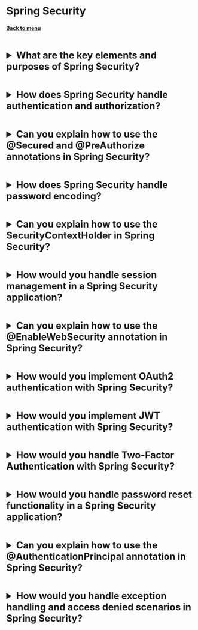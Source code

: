 <h1>Spring Security</h1> 
<h4> 

[Back to menu](../Menu.md)

</h4>

[//]: # (What are the key elements and purposes of Spring Security?)
<br>
<details>
    <summary style="font-size: 25px;">
        <b>
            What are the key elements and purposes of Spring Security?
        </b>
    </summary>
<br>

Spring Security is a powerful framework that provides
comprehensive security services for Java EE-based applications.
It's highly customizable and has an authentication
and access-control framework to secure Spring-based applications.

Key elements and purposes of Spring Security include:

1. Authentication: Spring Security provides mechanisms
   to validate the identity of a user in your application.
   It supports various types of authentication mechanisms
   like HTTP Basic Authentication, form-based authentication, OAuth, etc.

2. Authorization: After authentication,
   Spring Security handles access to resources
   based on permissions (known as "authorities" or "roles")
   associated with the authenticated user.

3. Protection against Attacks:
   Spring Security provides out-of-the-box mechanisms
   to protect against common vulnerabilities, such as
   CSRF (Cross-Site Request Forgery), session fixation, etc.

4. Servlet API Integration: Spring Security is fully integrated
   with the standard Java Servlet API.
   It provides adapters for many popular Java frameworks, such as Spring MVC.

5. Security Context Propagation: Spring Security propagates security
   and identity information between software components regardless of
   whether the invocation is due to the remote invocation of a web service,
   a scheduled task, or a message being delivered asynchronously.

```java

@Configuration
@EnableWebSecurity
public class SecurityConfig extends WebSecurityConfigurerAdapter {

    @Override
    public void configure(HttpSecurity http) {
        http
            .authorizeRequests()
            .anyRequest().authenticated()
            .and()
            .formLogin()
            .loginPage("/login").permitAll();
    }

    @Autowired
    public void configureGlobal(AuthenticationManagerBuilder auth) {
        auth
            .inMemoryAuthentication()
            .withUser("user").password(passwordEncoder().encode("password")).roles("USER");
    }

    @Bean
    public PasswordEncoder passwordEncoder() {
        return new BCryptPasswordEncoder();
    }
}
```

</details>

[//]: # (How does Spring Security handle authentication and authorization?)
<br>
<details>
    <summary style="font-size: 25px;">
        <b>
            How does Spring Security handle authentication and authorization?
        </b>
    </summary>
<br>

Spring Security has two main areas of focus: authentication and authorization.

1. Authentication: Authentication is the process of validating
   the identity of a user.
   This is typically done by requiring the user to provide credentials
   (like a username and password) that can be verified.

   Spring Security provides an `AuthenticationManager` interface
   to encapsulate the authentication logic.
   The primary strategy provided is a `ProviderManager`,
   which delegates to a chain of `AuthenticationProvider` instances,
   each of which provides support for different types of authentication
   (like LDAP, DAO-based, etc.).
   User details are loaded using `UserDetailsService`,
   and passwords are encoded and matched using `PasswordEncoder`.

   ```java
   @Configuration
   @EnableWebSecurity
   public class WebSecurityConfig extends WebSecurityConfigurerAdapter {

       @Autowired
       public void configureGlobal(AuthenticationManagerBuilder auth) {
           auth
               .inMemoryAuthentication()
               .withUser("user").password(passwordEncoder().encode("password")).roles("USER");
       }

       @Bean
       public PasswordEncoder passwordEncoder() {
           return new BCryptPasswordEncoder();
       }
   }
   ```

2. Authorization: Authorization is the process of
   determining whether an authenticated user has enough privileges or
   permissions to perform a certain operation.

   In Spring Security, you can specify authorization semantics
   using method-level security or URL-based security.
   In URL-based security, you map request patterns
   to certain access control rules.
   Method-level security works similarly, but for your Spring beans.

   Here's an example of configuring URL-based authorization:

   ```java
   @Configuration
   @EnableWebSecurity
   public class WebSecurityConfig extends WebSecurityConfigurerAdapter {
       // ... other configurations

       @Override
       protected void configure(HttpSecurity http) {
           http
               .authorizeRequests()
                   .antMatchers("/admin/**").hasRole("ADMIN") // only admin can access /admin/**
                   .anyRequest().authenticated()    // all other requests require authentication
                   .and()
               .logout().permitAll() // allow all users to access the logout page
                   .and()
               .formLogin()     // enable form-login
                  .permitAll(); // allow all users to access login page
       }
   }
   ```

</details>

[//]: # (Can you explain how to use the 
        @Secured and @PreAuthorize annotations in Spring Security?)
<br>
<details>
    <summary style="font-size: 25px;">
        <b>
            Can you explain how to use the 
            @Secured and @PreAuthorize annotations in Spring Security?
        </b>
    </summary>
<br>

The `@Secured` and `@PreAuthorize` annotations
are used to secure methods at the method level using Spring Security.
These allow you to specify access restrictions on a method,
typically checking the role or authority of the authenticated user.

Here is how to use them:

1. Enable Method Security: To enable the annotations,
   you need to add `@EnableGlobalMethodSecurity` to a configuration class.

   ```java
   @Configuration
   @EnableGlobalMethodSecurity(prePostEnabled = true, securedEnabled = true)
   public class SecurityConfig extends WebSecurityConfigurerAdapter {
      // Other configurations
   }
   ```

2. `@Secured`: This annotation is a simple way to restrict access
   at the method level based on roles.
   The specified roles are hard-coded in the annotation.

   ```java
   @Service
   public class MyService {

      @Secured("ROLE_ADMIN")
      public void performAdminTask() {
         // Admin task
      }
   }
   ```

3. `@PreAuthorize`: This annotation offers more flexibility
   because it supports Spring Expression Language (SpEL),
   so you can write more complex security constraints:

   ```java
   @Service
   public class MyService {

       @PreAuthorize("hasRole('ROLE_ADMIN') or #user.name == authentication.principal.username")
       public void performTask(User user) {
           // Task
       }
   }
   ```

</details>

[//]: # (How does Spring Security handle password encoding?)
<br>
<details>
    <summary style="font-size: 25px;">
        <b>
            How does Spring Security handle password encoding?
        </b>
    </summary>
<br>

Spring Security provides support for password encoding to protect
passwords stored in your application from being easily
revealed or used if your data is compromised.

It provides the `PasswordEncoder` interface for encoding passwords,
and several implementations for different encoding schemes.
The most common implementation you'll see is `BCryptPasswordEncoder`
which is a good general-purpose password encoder.

```java

@Configuration
@EnableWebSecurity
public class WebSecurityConfig extends WebSecurityConfigurerAdapter {
    @Bean
    public PasswordEncoder passwordEncoder() {
        return new BCryptPasswordEncoder();
    }

    @Autowired
    public void configureGlobal(AuthenticationManagerBuilder auth) {
        auth
            .inMemoryAuthentication()
            .passwordEncoder(passwordEncoder())
            .withUser("user").password(passwordEncoder().encode("password")).roles("USER");
    }
}
```

In the above example, we declare a `PasswordEncoder` bean
that is then used to encode the password for the in-memory user "user".
When authenticating users, Spring Security will
use this password encoder to compare the encoded password
in your database with the password submitted by the user,
which gets encoded the same way.

In newer Spring Security versions (5.0 and later),
it is satisfying to note that the system requires a PasswordEncoder
and storing passwords in plain text in your database is no longer allowed.

</details>

[//]: # (Can you explain how to use the
        SecurityContextHolder in Spring Security?)
<br>
<details>
    <summary style="font-size: 25px;">
        <b>
            Can you explain how to use the 
            SecurityContextHolder in Spring Security?
        </b>
    </summary>
<br>

The SecurityContextHolder in Spring Security is
where the system stores details about the authenticated user.
It uses a ThreadLocal strategy to save security context,
and from this context, user details and roles
can be obtained as needed throughout your application,
allowing you to make security-based decisions or provide personalized content.

The `SecurityContextHolder` uses a strategy specified
in `SecurityContextHolderStrategy` for storing this security context.
The default strategy is `ThreadLocal`.
This means it stores the details in a `ThreadLocal`
which is accessible from anywhere in your application.

You can fetch the `Authentication` object,
which contains these security details,
from the `SecurityContextHolder` at any point in time with the following code:

```java
Authentication authentication = SecurityContextHolder.getContext().getAuthentication();
UserDetails userDetails = (UserDetails) authentication.getPrincipal();

String username = userDetails.getUsername();
String password = userDetails.getPassword();
Collection<? extends GrantedAuthority> authorities = userDetails.getAuthorities();
```

This is a lightweight security context that Spring Security
manages for you and you can use anywhere within your application
to get user details or check permissions when you need them.

</details>

[//]: # (How would you handle session management 
        in a Spring Security application?)
<br>
<details>
    <summary style="font-size: 25px;">
        <b>
            How would you handle session management 
            in a Spring Security application?
        </b>
    </summary>
<br>

Session management in a Spring Security application
is an essential aspect in securing user interactions with the application.
Spring Security provides extensive session management support,
including custom session creation policies,
concurrent session controls,
session fixation protections,
session timeout settings, and "remember-me" functionality.

1. Session Creation Policy: Spring Security allows you to control
   when sessions are created.
   You can specify a session creation policy to always create an HTTP session,
   never create one, create one only if required,
   or delegate this decision to a custom implementation.

    ```
    http
        .sessionManagement()
            .sessionCreationPolicy(SessionCreationPolicy.IF_REQUIRED);
    ```

2. Concurrent Session Control:
   You can control concurrent sessions for a user
   (i.e., limit the number of sessions a user can have).
   You can restrict users from logging into the application more than once
   at the same time, or else limit the number of concurrent sessions
   a user can have.

    ```
    http
        .sessionManagement()
            .maximumSessions(1)
            .expiredUrl("/sessionExpired.html");
    ```

3. Session Fixation Protection:
   Session Fixation is a type of attack where a hacker
   manages to fix the session ID of a user's session.
   Spring Security provides automatic protection against
   session fixation attacks by changing the session ID when a user logs in.

4. Session Timeout: You can specify a timeout interval
   after which the application should automatically invalidate a session.

5. Remember-Me: For clients that wish to remain authenticated/identified
   between sessions (like "Remember Me?" checkboxes),
   you can use Spring Security's remember-me authentication.

    ```java
    @Configuration
    @EnableWebSecurity
    public class WebSecurityConfig extends WebSecurityConfigurerAdapter {
        @Override
        protected void configure(HttpSecurity http) {
            http
                .authorizeRequests()
                    .anyRequest().authenticated()
                    .and()
                .formLogin()
                    .loginPage("/login")
                    .permitAll()
                    .and()
                .rememberMe();
        }
    }
    ```

Remember that these configurations only make sense
in a stateful application where the HTTP session is used.

For stateless applications, like Restfull services,
the best practice is to use stateless authentication strategies, like
OIDC or JWT tokens.

</details>

[//]: # (Can you explain how to use the 
        @EnableWebSecurity annotation in Spring Security?)
<br>
<details>
    <summary style="font-size: 25px;">
        <b>
            Can you explain how to use the 
            @EnableWebSecurity annotation in Spring Security?
        </b>
    </summary>
<br>

The @EnableWebSecurity annotation marks a configuration class
as a Spring Security configuration.
It allows you to add your own security configurations
by extending the WebSecurityConfigurerAdapter or WebSecurityConfigurer class
and overriding its methods to fit your project requirements.

</details>

[//]: # (How would you implement OAuth2 authentication with Spring Security?)
<br>
<details>
    <summary style="font-size: 25px;">
        <b>
            How would you implement OAuth2 authentication with Spring Security?
        </b>
    </summary>
<br>

Implementing OAuth2 authentication in Spring Security involves several steps:

1. Add Dependencies:

    ```xml
    <dependency>
        <groupId>org.springframework.boot</groupId>
        <artifactId>spring-boot-starter-oauth2-client</artifactId>
    </dependency>
    ```

2. Register Your App: In order to use OAuth2,
   you'll need to register your application with a Provider
   (like Google, GitHub, Facebook).
   The provider will then generate a Client ID and Secret
   for your application which you should take note of.

3. Configure application.properties:
   In your `application.properties` or `application.yml` file,
   you need to provide your client ID and secret,
   along with other properties like the provider's authorization
   and token URIs and the scopes required.

    ```properties
    spring.security.oauth2.client.registration.google.client-id=<YOUR-CLIENT-ID>
    spring.security.oauth2.client.registration.google.client-secret=<YOUR-CLIENT-SECRET>
    ```

   These are the minimum configurations required for OAuth2.

4. Write a Controller: You'll need a controller
   or end-point for your app to let users login.
   By default, Spring Boot auto-configures a login page.

    ```java
    @Controller
    public class UserController {
        @GetMapping("/user")
        public Map<String, Object> user(@AuthenticationPrincipal OAuth2User principal) {
            return Collections.singletonMap("name", principal.getAttribute("name"));
        }
    }
    ```

5. Implement Security Configuration:
   You may also want to override default Spring Security
   auto-configurations for more control:

    ```java
    @Configuration
    public class SecurityConfig extends WebSecurityConfigurerAdapter {

    @Override
    protected void configure(HttpSecurity http) {
      http.authorizeRequests()
          .antMatchers("/", "/login**", "/error**").permitAll()
          .anyRequest().authenticated()
          .and()
          .oauth2Login();
      }
    }
    ```

   This configuration restricts access to all URLs except "/", "/login**", and "/error**". For OAuth2 login, it
   configures the application to redirect users to the default OAuth2 Provider's login page when unauthenticated.

</details>

[//]: # (How would you implement JWT authentication with Spring Security?)
<br>
<details>
    <summary style="font-size: 25px;">
        <b>
            How would you implement JWT authentication with Spring Security?
        </b>
    </summary>
<br>

JSON Web Tokens (JWT) offer a method to encode claims in a JSON object
that is then digitally signed.
JWTs are often used to implement stateless authentication mechanisms
for REST APIs, where the token is sent with each request.

1. Dependencies: First, you'd need to add Spring Security
   and a JWT library, like JJWT, to your project's dependencies.

2. Implement a Filter: To do JWT authentication,
   you'd typically implement a custom filter that:
    - Checks for the presence of a JWT in the Authorization header
      of the incoming request.
    - If a token is found, it validates the token and sets the authentication
      in Spring's `SecurityContext`.

   ```java
   public class JwtAuthenticationFilter extends OncePerRequestFilter {

       @Override
       protected void doFilterInternal(HttpServletRequest request, 
                                       HttpServletResponse response, FilterChain filterChain) {
           
           String token = request.getHeader("Authorization");
         
           if (StringUtils.hasText(token) && token.startsWith("Bearer ")) {
               token = token.substring(7);
           
               // Use JJWT library to validate the JWT
               Jws<Claims> claims = Jwts.parser()
                   .setSigningKey("secret")
                   .parseClaimsJws(token);
               
               // Create an Authentication and set it in the SecurityContext
               Authentication auth = new UsernamePasswordAuthenticationToken(
                   claims.getBody().getSubject(), null, new ArrayList<>());
               
               SecurityContextHolder.getContext().setAuthentication(auth);
           }
           
           filterChain.doFilter(request, response);
       }
   }
   ```

3. Setup Spring Security: Then, configure Spring Security
   to use your custom filter and to protect your application's
   endpoints:

    ```java
    @Configuration
    @EnableWebSecurity
    public class SecurityConfig extends WebSecurityConfigurerAdapter {

        @Override
        protected void configure(HttpSecurity http) {
            http
                .csrf().disable()
                .authorizeRequests().anyRequest().authenticated()
                .and()
                .addFilterBefore(new JwtAuthenticationFilter(), UsernamePasswordAuthenticationFilter.class);
        }
    }
    ```

</details>

[//]: # (How would you handle Two-Factor Authentication with Spring Security?)
<br>
<details>
    <summary style="font-size: 25px;">
        <b>
            How would you handle Two-Factor Authentication with Spring Security?
        </b>
    </summary>
<br>

Two-Factor Authentication (2FA) is an authentication method
where a user is required to provide two forms of verification
before they're granted access.

With Spring Security, implementing 2FA involves several steps:

1. Authentication: First, the user must authenticate with their
   username and password in the usual way.
   If the credentials are valid, instead of creating
   a fully authenticated session,
   the application creates a partially authenticated session,
   often called a "pre-authenticated" session.

2. Two-Factor Code Generation:
   The application generates a secret code for the user
   (this could be done through an SMS
   service, an email service, or a Time-based One-Time Password (TOTP)
   like Google Authenticator).
   The generated code is
   then usually stored in the database associated with the user account.

3. Two-Factor Code Input: After the first factor is verified,
   the user is redirected to a page where they can input the
   code which was sent to them.

4. Fully Authenticate the User: Once the user inputs the correct code,
   the application fully authenticates their session.

```java

@Service
public class TwoFactorAuthenticationService {

    public void authenticate(String password, String code) {
        Authentication firstFactor = attemptPasswordAuthentication(password);
        if (firstFactor == null) {
            throw new AuthenticationException();
        }

        SecurityContextHolder.getContext().setAuthentication(firstFactor);

        Authentication secondFactor = attemptTwoFactorAuthentication(code);
        if (secondFactor == null) {
            throw new AuthenticationException();
        }

        SecurityContextHolder.getContext().setAuthentication(secondFactor);
    }

    private Authentication attemptPasswordAuthentication(String password) {
        // ... Insert code to authenticate with password
    }

    private Authentication attemptTwoFactorAuthentication(String code) {
        // ... Insert code to authenticate with second factor
    }
}
```

</details>

[//]: # (How would you handle password reset functionality 
         in a Spring Security application?)
<br>
<details>
    <summary style="font-size: 25px;">
        <b>
            How would you handle password reset functionality 
            in a Spring Security application?
        </b>
    </summary>
<br>


Handling password reset functionality
in a Spring Security application typically comes down to several steps:

1. User Requests Password Reset:
   A user requests password reset by entering their email on a recovery page.
   The application verifies if the email exists in the database.

2. Generate Reset Token: The application creates a unique token
   associated with the user. This is often done by
   generating a random UUID or another secure random token.

3. Send Reset Link: Email the user with a link to reset their password.
   This link includes the generated token as a URL parameter.
   The email sending functionality can be realized
   using Spring Mail or third-party libraries/services.

4. User Clicks the Link: The user clicks the link in their email
   and is directed to your application's password reset page.
   The application verifies the validity of the token

5. User Resets Password: The user enters a new password.
   The application validates the input, then encrypts the new
   password (for example, using a `BCryptPasswordEncoder`),
   saves it to the database and invalidates the token.


- Generate Reset Token:

```java
public void createPasswordResetToken(User user) {
    String token = UUID.randomUUID().toString();
    PasswordResetToken passwordResetToken = new PasswordResetToken(token, user);
    passwordResetTokenRepository.save(passwordResetToken); // assuming the PasswordResetToken class and an appropriate repository are implemented
}
```

- User Clicks the Link:

```java

@RestController
@RequestMapping("/reset-password")
public class ResetPasswordController {

    @Autowired
    private UserDetailsService userDetailsService;

    @Autowired
    private PasswordResetTokenRepository passwordResetTokenRepository;

    @GetMapping("/{token}")
    public String validateToken(@PathVariable("token") String token) {
        // find a token in the password reset repository
        PasswordResetToken passwordResetToken = passwordResetTokenRepository.findByToken(token);

        // if the token doesn't exist or has expired, throw an exception...

        // otherwise token is valid, so return the token for future use
        return token;
    }
}
```

- User Resets Password:

```java

@RestController
@RequestMapping("/reset-password")
public class ResetPasswordController {

    @Autowired
    private UserDetailsService userDetailsService;

    @Autowired
    private PasswordEncoder passwordEncoder;

    @PostMapping("/{token}")
    public void resetPassword(@PathVariable("token") String token, @RequestParam("password") String password) {
        // find the user by the token
        User user = userDetailsService.loadUserByResetPasswordToken(token);

        // if user/token not found, throw an exception...

        user.setPassword(passwordEncoder.encode(password));
        userRepository.save(user); // assuming User entity has a field 'password' and there's a UserRepository
    }
}
```

</details>

[//]: # (Can you explain how to use the 
        @AuthenticationPrincipal annotation in Spring Security?)
<br>
<details>
    <summary style="font-size: 25px;">
        <b>
            Can you explain how to use the 
            @AuthenticationPrincipal annotation in Spring Security?
        </b>
    </summary>
<br>

The @AuthenticationPrincipal annotation in Spring Security
is designed to inject the currently authenticated user
into controller methods.

This makes it easy to access the authenticated user's details
without manually having to retrieve them from the SecurityContext.

```java

@RestController
@RequestMapping("/api")
public class MyController {

    @GetMapping("/user")
    public String user(@AuthenticationPrincipal UserPrincipal userPrincipal) {
        return "Hello, " + userPrincipal.getUsername();
    }
}
```

</details>

[//]: # (How would you handle exception handling and 
         access denied scenarios in Spring Security?)
<br>
<details>
    <summary style="font-size: 25px;">
        <b>
            How would you handle exception handling and 
            access denied scenarios in Spring Security?
        </b>
    </summary>
<br>

Exception handling and access denied scenarios in Spring Security
are managed using AuthenticationEntryPoint and AccessDeniedHandler.
For application-wide exception handling,
Spring's @ControllerAdvice and @ExceptionHandler annotations can be used.

1. Exception Handling: Spring Security provides an
   `AuthenticationEntryPoint` for handling authentication exception scenarios.
   This is a place where we can define a custom response or redirection
   if authentication fails.

    ```
    http.exceptionHandling().authenticationEntryPoint(new AuthenticationEntryPoint() {
        @Override
        public void commence(HttpServletRequest request, HttpServletResponse response,
                             AuthenticationException authException) throws IOException {
            response.sendError(HttpServletResponse.SC_UNAUTHORIZED, "Unauthorized access");
        }
    });
    ```

2. Access Denied Handling: If a user is authenticated
   but doesn't have sufficient permissions to access a certain
   resource, an `AccessDeniedException` will be thrown.
   Spring Security provides an `AccessDeniedHandler` that lets you
   customize the response in such scenarios:

    ```
    http.exceptionHandling().accessDeniedHandler(new AccessDeniedHandler() {
        @Override
        public void handle(HttpServletRequest request, HttpServletResponse response,
                           AccessDeniedException accessDeniedException) throws IOException {
            response.sendError(HttpServletResponse.SC_FORBIDDEN, "Access is denied");
        }
    });
    ```

3. Using `@ControllerAdvice`:
   If you want to handle exceptions across the whole application
   (not just Spring Security),
   you can define a `@ControllerAdvice` class
   and use `@ExceptionHandler` methods:

    ```java
    @ControllerAdvice
    public class RestResponseEntityExceptionHandler extends ResponseEntityExceptionHandler {

        @ExceptionHandler({ AccessDeniedException.class })
        public ResponseEntity<Object> handleAccessDeniedException(Exception ex, WebRequest request) {
            return new ResponseEntity<Object>("Access denied message here", new HttpHeaders(), HttpStatus.FORBIDDEN);
        }
    }
    ```

</details>
